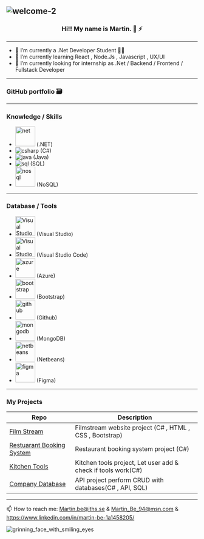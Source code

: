 ![welcome-2](https://user-images.githubusercontent.com/112393881/224696236-c3545aa9-0a13-4ece-a1dc-56200027493a.gif)
----------------
### <p align="center"> Hi!! My name is Martin. 👋 :zap: </p>
---------------


- 🔭 I’m currently a .Net Developer Student :technologist:
- 🌱 I’m currently learning React , Node.Js , Javascript , UX/UI 
- 🤔 I’m currently looking for internship as .Net / Backend / Frontend / Fullstack Developer
---

### GitHub portfolio :card_file_box:



---
### Knowledge / Skills
- <img width="52" alt="net" src="https://user-images.githubusercontent.com/112393881/224684661-f220bfe9-6808-41de-ad7c-f7471cf979db.png"> (.NET)
- ![csharp](https://user-images.githubusercontent.com/112393881/224684743-9e3a14a2-9a65-4be9-a82f-d69ee4b423bc.png) (C#)
- ![java](https://user-images.githubusercontent.com/112393881/224684817-97ceedf6-c9f5-4fa3-a839-39ae9da88f2b.jpg) (Java)
- ![sql](https://user-images.githubusercontent.com/112393881/224684936-920480f4-04f2-48da-9499-749dadf12622.jpg) (SQL)
- <img width="52" alt="nosql" src="https://user-images.githubusercontent.com/112393881/224689655-bcecfd61-faad-4382-946c-8be057d622f7.png"> (NoSQL)
---
### Database / Tools
- <img width="52" alt="Visual Studio" src="https://user-images.githubusercontent.com/112393881/224689441-824cb7bd-1b77-4443-a2e9-93bf74a34079.png"> (Visual Studio)
- <img width="52" alt="Visual Studio Code" src="https://user-images.githubusercontent.com/112393881/224689389-4c304227-0cef-4c9c-9c92-4a0bf390c036.png"> (Visual Studio Code)
- <img width="52" alt="azure" src="https://user-images.githubusercontent.com/112393881/224688794-64ab9d9a-c535-4199-a7b5-54ba4dc6a191.png"> (Azure)
- <img width="52" alt="bootstrap" src="https://user-images.githubusercontent.com/112393881/224688896-2b337e13-0bf8-4d43-9cca-d478b77d1c83.png"> (Bootstrap)
- <img width="52" alt="github" src="https://user-images.githubusercontent.com/112393881/224689030-0d31f44e-a7d7-452c-a7ff-5e3abd467b78.png"> (Github)
- <img width="52" alt="mongodb" src="https://user-images.githubusercontent.com/112393881/224689118-6c3b5f10-fbe8-48f7-9199-f4150297d828.png"> (MongoDB)
- <img width="52" alt="netbeans" src="https://user-images.githubusercontent.com/112393881/224689572-fe12e9a7-7014-47c3-a7b0-7bc9e2266d0f.png"> (Netbeans)
- <img width="52" alt="figma" src="https://user-images.githubusercontent.com/112393881/224692427-36a4781e-0100-4023-ab8c-180ecef41c72.png"> (Figma)


---
### My Projects

| Repo                           | Description                                                   |
| ------------------------------ | ------------------------------------------------------------- |
| [Film Stream][FS]              | Filmstream website project  (C# , HTML , CSS , Bootstrap)     |
| [Restuarant Booking System][RS]| Restaurant booking system project  (C#)                       |
| [Kitchen Tools][KT]            | Kitchen tools project, Let user add & check if tools work(C#) |
| [Company Database][CD]         | API project perform CRUD with databases(C# , API, SQL)        |
---
[FS]: https://github.com/MartinBe94/FilmStream.git
[RS]: https://github.com/MartinBe94/Restuarant-Booking-System.git
[KT]: https://github.com/MartinBe94/Kitchen-Tools.git
[CD]: https://github.com/MartinBe94/Company.git

 📫 How to reach me: Martin.be@iths.se & Martin_Be_94@msn.com & https://www.linkedin.com/in/martin-be-1a1458205/

![grinning_face_with_smiling_eyes](https://user-images.githubusercontent.com/112393881/224654256-fcd2e378-41b7-4e41-8f9f-bcdf737f83ee.gif) 

